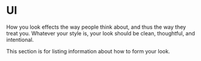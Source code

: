 # UI

How you look effects the way people think about, and thus the way they treat you. Whatever your style is, your look should be clean, thoughtful, and intentional.

This section is for listing information about how to form your look.
